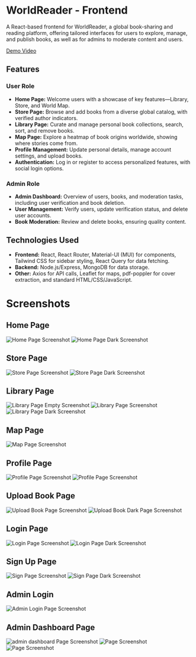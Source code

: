 # WorldReader - Frontend

A React-based frontend for WorldReader, a global book-sharing and reading platform, offering tailored interfaces for users to explore, manage, and publish books, as well as for admins to moderate content and users.

[Demo Video](https://www.youtube.com.com/your-demo-video-link)

## Features

### User Role

- **Home Page:** Welcome users with a showcase of key features—Library, Store, and World Map.
- **Store Page:** Browse and add books from a diverse global catalog, with verified author indicators.
- **Library Page:** Curate and manage personal book collections, search, sort, and remove books.
- **Map Page:** Explore a heatmap of book origins worldwide, showing where stories come from.
- **Profile Management:** Update personal details, manage account settings, and upload books.
- **Authentication:** Log in or register to access personalized features, with social login options.

### Admin Role

- **Admin Dashboard:** Overview of users, books, and moderation tasks, including user verification and book deletion.
- **User Management:** Verify users, update verification status, and delete user accounts.
- **Book Moderation:** Review and delete books, ensuring quality content.

## Technologies Used

- **Frontend:** React, React Router, Material-UI (MUI) for components, Tailwind CSS for sidebar styling, React Query for data fetching.
- **Backend:** Node.js/Express, MongoDB for data storage.
- **Other:** Axios for API calls, Leaflet for maps, pdf-poppler for cover extraction, and standard HTML/CSS/JavaScript.

# Screenshots

## Home Page

![Home Page Screenshot](./screenShots/Screenshot%202025-03-02%20202142.png)
![Home Page Dark Screenshot](./screenShots/Screenshot%202025-03-02%20202147.png)

## Store Page

![Store Page Screenshot](./screenShots/Screenshot%202025-03-02%20201945.png)
![Store Page Dark Screenshot](./screenShots/Screenshot%202025-03-02%20201950.png)

## Library Page

![Library Page Empty Screenshot](./screenShots/Screenshot%202025-03-02%20202002.png)
![Library Page Screenshot](./screenShots/Screenshot%202025-03-02%20202037.png)
![Library Page Dark Screenshot](./screenShots/Screenshot%202025-03-02%20202048.png)

## Map Page

![Map Page Screenshot](./screenShots/Screenshot%202025-03-02%20201934.png)

## Profile Page

![Profile Page Screenshot](./screenShots/Screenshot%202025-03-02%20202127.png)
![Profile Page Screenshot](./screenShots/Screenshot%202025-03-02%20202121.png)

## Upload Book Page

![Upload Book Page Screenshot](./screenShots/Screenshot%202025-03-02%20202133.png)
![Upload Book Dark Page Screenshot](./screenShots/Screenshot%202025-03-02%20202101.png)

## Login Page

![Login Page Screenshot](./screenShots/Screenshot%202025-03-02%20201839.png)
![Login Page Dark Screenshot](./screenShots/Screenshot%202025-03-02%20201854.png)

## Sign Up Page

![Sign Page Screenshot](./screenShots/Screenshot%202025-03-02%20201907.png)
![Sign Page Dark Screenshot](./screenShots/Screenshot%202025-03-02%20201914.png)

## Admin Login

![Admin Login Page Screenshot](./screenShots/Screenshot%202025-03-02%20234859.png)

## Admin Dashboard Page

![admin dashboard Page Screenshot](./screenShots/Screenshot%202025-03-02%20234917.png)
![Page Screenshot](./screenShots/Screenshot%202025-03-02%20234928.png)
![Page Screenshot](./screenShots/Screenshot%202025-03-02%20234937.png)
